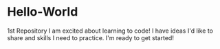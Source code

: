 # Hello-World
1st Repository
I am excited about learning to code!  I have ideas I'd like to share and skills I need to practice.  I'm ready to get started!
